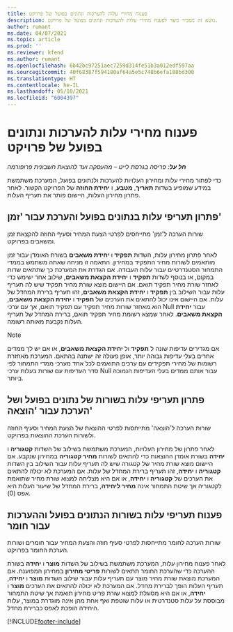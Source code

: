 ```yaml
---
title: פענוח מחירי עלות להערכות ונתונים בפועל של פרויקט
description: נושא זה מסביר כיצד לפענח מחירי עלות להערכות ונתונים בפועל של פרויקט.
author: rumant
ms.date: 04/07/2021
ms.topic: article
ms.prod: ''
ms.reviewer: kfend
ms.author: rumant
ms.openlocfilehash: 6b42bc97251aec7259d314fe51b3a012edf597aa
ms.sourcegitcommit: 40f68387f594180af64a5e5c748b6efa188bd300
ms.translationtype: HT
ms.contentlocale: he-IL
ms.lasthandoff: 05/10/2021
ms.locfileid: "6004397"
---
```

# <a name="resolve-cost-prices-on-project-estimates-and-actuals"></a>פענוח מחירי עלות להערכות ונתונים בפועל של פרויקט 

_**חל על**: פריסה בגרסת לייט – מהעסקה ועד להוצאת חשבונית פרופורמה_

כדי לפתור מחירי עלות ומחירון העלויות להערכות ולנתונים בפועל, המערכת משתמשת במידע שמופיע בשדות **תאריך**, **מטבע**, ו **יחידת החוזה** של הפרויקט הקשור. לאחר פתרון מחירון העלות, היישום פותר את תעריף העלות.

## <a name="resolving-cost-rates-on-actual-and-estimate-lines-for-time"></a>פתרון תעריפי עלות בנתונים בפועל והערכת עבור 'זמן'

שורות הערכה ל'זמן' מתייחסים לפרטי הצעת המחיר וסעיף החוזה להקצאת זמן ומשאבים בפרויקט.

לאחר פתרון מחירון עלות, השדות **תפקיד** ו **יחידת משאבים** בשורת האומדן עבור זמן מותאמים לשורות מחיר התפקיד במחירון. התאמה זו מניחה שאתה משתמש בממדי התמחור הסטנדרטיים עבור עלות העבודה. אם הגדרת את המערכת כך שתתאים שדות במקום, או בנוסף לשדות **תפקיד** ו **יחידת הקצאת משאבים**, שילוב אחר ישימש כדי לאחזר שורת מחיר תפקיד תואם. אם היישום מוצא שורת מחיר תפקיד שיש לה תעריף עלות עבור השילוב בין **תפקיד** ו **יחידת הקצאת משאבים**, זהו תעריף ברירת המחדל של עלות. אם היישום אינו יכול להתאים את הערכים של **תפקיד** ו **יחידת הקצאת משאבים**, הוא מאחזר שורות מחיר תפקיד עם תפקיד תואם, אך עם ערכי Null עבור **יחידת הקצאת משאבים**. לאחר שמצא רשומת מחיר תפקיד תואם, ברירת המחדל של תעריף העלות נקבעת מאותה רשומה. 

> [!NOTE]
> אם מגדירים עדיפות שונה ל **תפקיד** ול **יחידת הקצאת משאבים**, או אם יש לך ממדים אחרים בעלי עדיפות גבוהה יותר, אופן פעולה זה ישתנה בהתאם. המערכת מאחזרת רשומות של מחירי תפקידים עם ערכים התואמים לכל אחד מערכי ממדי התמחור לפי סדר העדיפות עם שורות בעלות ערכי Null עבור אותם ממדים בעלי העדיפות הנמוכה ביותר.

## <a name="resolving-cost-rates-on-actual-and-estimate-lines-for-expense"></a>פתרון תעריפי עלות בשורות של נתונים בפועל ושל הערכת עבור 'הוצאה'

שורות הערכה ל'הוצאה' מתייחסות לפרטי ההוצאת של הצעת המחיר וסעיף החוזה ולשורות הערכת ההוצאות בפרויקט.

לאחר פתרון של מחירון העלויות, המערכת משתמשת בשילוב של השדות **קטגוריה** ו **יחידה** בשורת אומדן ההוצאות כדי להתאים לשורות **מחיר קטגוריה** במחירון שנקבע. אם היישום מוצא שורת מחיר של קטגורה שיש לה תעריף עלות עבור השילוב בין השדות **קטגוריה** ו **יחידה**, זהו תעריף ברירת המחדל של עלות. אם המערכת לא יכולה להתאים את הערכים של **קטגוריה** ו **יחידה**, או אם היא מצליחה למצוא שורת מחיר שתואמת לקטגוריה אך שיטת התמחור אינה **מחיר ליחידה**, ברירת המחדל של שיעור העלות היא אפס (0).

## <a name="resolving-cost-rates-on-actual-and-estimate-lines-for-material"></a>פענוח תעריפי עלות בשורות הנתונים בפועל וההערכות עבור חומר

שורות הערכה לחומר מתייחסות לפרטי סעיף חוזה והצעת המחיר עבור חומרים ושורות הערכת החומר בפרויקט.

לאחר פענוח מחירון עלות, המערכת משתמשת בשילוב של השדות **מוצר** ו **יחידה** בשורת ההערכה כדי שהערכת החומר תתאים לשורות **פריטי מחירון** במחירון המפוענח. אם המערכת מוצאת שורת מחיר מוצר עם תעריף עלות עבור שילוב השדות **מוצר** ו **יחידה**, תעריף העלות הופך לברירת מחדל. אם המערכת לא יכולה להתאים את הערכים **מוצר** ו **יחידה**, או אם היא מסוגלת למצוא שורת פריט מחירון תואמת אך שיטת התמחור מבוססת על עלות סטנדרטית או עלות שוטפת ואף אחת מהן אינה מוגדרת במוצר, עלות היחידה הופכת לאפס כברירת מחדל.


[!INCLUDE[footer-include](../../includes/footer-banner.md)]

